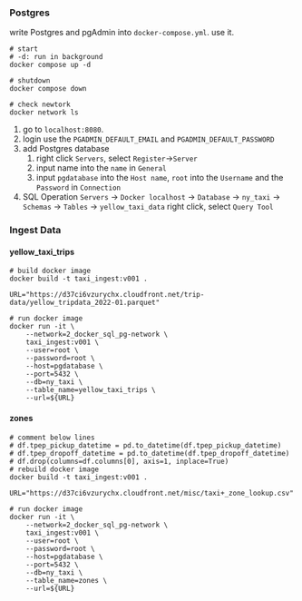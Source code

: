 


### Postgres
write Postgres and pgAdmin into `docker-compose.yml`.
use it.
```shell
# start
# -d: run in background
docker compose up -d

# shutdown
docker compose down

# check newtork
docker network ls
```
1. go to `localhost:8080`.
2. login
   use the `PGADMIN_DEFAULT_EMAIL` and `PGADMIN_DEFAULT_PASSWORD`
3. add Postgres database
   1) right click `Servers`, select `Register`->`Server`
   2) input name into the `name` in `General`
   3) input `pgdatabase` into the `Host name`, `root` into the `Username` and the `Password` in `Connection`
4. SQL Operation
   `Servers` -> `Docker localhost` -> `Database` -> `ny_taxi` -> `Schemas` -> `Tables` -> `yellow_taxi_data`
   right click, select `Query Tool`

### Ingest Data
#### yellow_taxi_trips
```shell
# build docker image
docker build -t taxi_ingest:v001 .

URL="https://d37ci6vzurychx.cloudfront.net/trip-data/yellow_tripdata_2022-01.parquet"

# run docker image
docker run -it \
    --network=2_docker_sql_pg-network \
    taxi_ingest:v001 \
    --user=root \
    --password=root \
    --host=pgdatabase \
    --port=5432 \
    --db=ny_taxi \
    --table_name=yellow_taxi_trips \
    --url=${URL}
```
#### zones
```shell
# comment below lines
# df.tpep_pickup_datetime = pd.to_datetime(df.tpep_pickup_datetime)
# df.tpep_dropoff_datetime = pd.to_datetime(df.tpep_dropoff_datetime)
# df.drop(columns=df.columns[0], axis=1, inplace=True)
# rebuild docker image
docker build -t taxi_ingest:v001 .

URL="https://d37ci6vzurychx.cloudfront.net/misc/taxi+_zone_lookup.csv"

# run docker image
docker run -it \
    --network=2_docker_sql_pg-network \
    taxi_ingest:v001 \
    --user=root \
    --password=root \
    --host=pgdatabase \
    --port=5432 \
    --db=ny_taxi \
    --table_name=zones \
    --url=${URL}
```